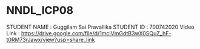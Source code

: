 # NNDL_ICP08
STUDENT NAME : Guggilam Sai Pravallika
STUDENT ID   : 700742020
Video Link   : https://drive.google.com/file/d/1mcIVmGdtB3wX0SQuZ_hF-t0RM73rJawx/view?usp=share_link
